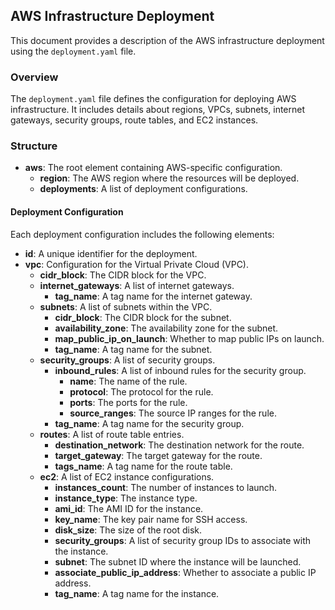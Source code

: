 ## AWS Infrastructure Deployment

This document provides a description of the AWS infrastructure deployment using the `deployment.yaml` file.

### Overview

The `deployment.yaml` file defines the configuration for deploying AWS infrastructure. It includes details about regions, VPCs, subnets, internet gateways, security groups, route tables, and EC2 instances.

### Structure

- **aws**: The root element containing AWS-specific configuration.
  - **region**: The AWS region where the resources will be deployed.
  - **deployments**: A list of deployment configurations.

#### Deployment Configuration

Each deployment configuration includes the following elements:

- **id**: A unique identifier for the deployment.
- **vpc**: Configuration for the Virtual Private Cloud (VPC).
  - **cidr_block**: The CIDR block for the VPC.
  - **internet_gateways**: A list of internet gateways.
    - **tag_name**: A tag name for the internet gateway.
  - **subnets**: A list of subnets within the VPC.
    - **cidr_block**: The CIDR block for the subnet.
    - **availability_zone**: The availability zone for the subnet.
    - **map_public_ip_on_launch**: Whether to map public IPs on launch.
    - **tag_name**: A tag name for the subnet.
  - **security_groups**: A list of security groups.
    - **inbound_rules**: A list of inbound rules for the security group.
      - **name**: The name of the rule.
      - **protocol**: The protocol for the rule.
      - **ports**: The ports for the rule.
      - **source_ranges**: The source IP ranges for the rule.
    - **tag_name**: A tag name for the security group.
  - **routes**: A list of route table entries.
    - **destination_network**: The destination network for the route.
    - **target_gateway**: The target gateway for the route.
    - **tags_name**: A tag name for the route table.
  - **ec2**: A list of EC2 instance configurations.
    - **instances_count**: The number of instances to launch.
    - **instance_type**: The instance type.
    - **ami_id**: The AMI ID for the instance.
    - **key_name**: The key pair name for SSH access.
    - **disk_size**: The size of the root disk.
    - **security_groups**: A list of security group IDs to associate with the instance.
    - **subnet**: The subnet ID where the instance will be launched.
    - **associate_public_ip_address**: Whether to associate a public IP address.
    - **tag_name**: A tag name for the instance.

